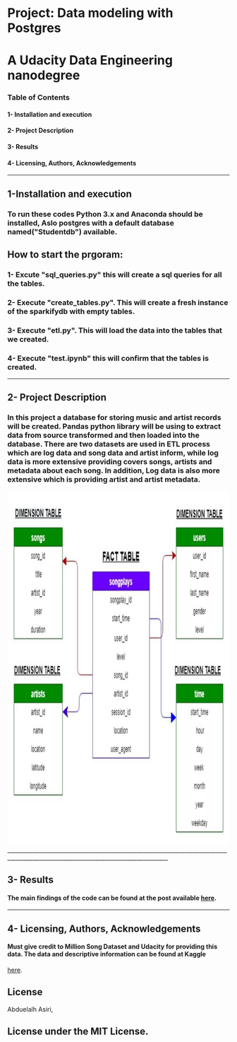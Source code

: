 # Project: Data modeling with Postgres
# A Udacity Data Engineering nanodegree


### Table of Contents
#### 1-	Installation and execution
#### 2-	Project Description
#### 3-	Results
#### 4-	Licensing, Authors, Acknowledgements 

___________________________________________________________________________________________________________________________________________


## 1-Installation and execution

### To run these codes Python 3.x and Anaconda should be installed, Aslo postgres with a default database named("Studentdb") available.

## How to start the prgoram:
### 1- Excute "sql_queries.py" this will create a sql queries for all the tables.
### 2- Execute "create_tables.py". This will create a fresh instance of the sparkifydb with empty tables.
### 3- Execute "etl.py". This will load the data into the tables that we created.
### 4- Execute "test.ipynb" this will confirm that the tables is created.

___________________________________________________________________________________________________________________________________________
## 2-	Project Description

### In this project a database for storing music and artist records will be created. Pandas python library will be using to extract data from source transformed and then loaded into the database. There are two datasets are used in ETL process which are log data and song data and artist inform, while log data is more extensive providing covers songs, artists and metadata about each song. In addition, Log data is also more extensive which is providing artist and artist metadata.

<img src="https://github.com/Abdol9900/Data-modeling-with-Postgres/blob/master/Photo.JPG" alt="Italian Trulli" height="800" width="800">
_______________________________________________________________________________________________________________________________________

## 3- Results

#### The main findings of the code can be found at the post available [here](https://github.com/Abdol9900/Data-modeling-with-Postgres/blob/master/etl.ipynb).

___________________________________________________________________________________________________________________________________________

## 4-	Licensing, Authors, Acknowledgements 

#### Must give credit to Million Song Dataset and Udacity for providing this data. The data and descriptive information can be found at Kaggle
 [here](http://millionsongdataset.com/).

## License 
Abduelalh Asiri,

## License under the MIT License.
